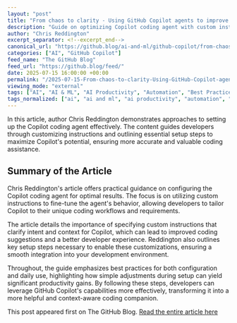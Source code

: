 ```yaml
---
layout: "post"
title: "From chaos to clarity - Using GitHub Copilot agents to improve developer workflows"
description: "Guide on optimizing Copilot coding agent with custom instructions and setup steps for improved performance."
author: "Chris Reddington"
excerpt_separator: <!--excerpt_end-->
canonical_url: "https://github.blog/ai-and-ml/github-copilot/from-chaos-to-clarity-using-github-copilot-agents-to-improve-developer-workflows/"
categories: ["AI", "GitHub Copilot"]
feed_name: "The GitHub Blog"
feed_url: "https://github.blog/feed/"
date: 2025-07-15 16:00:00 +00:00
permalink: "/2025-07-15-From-chaos-to-clarity-Using-GitHub-Copilot-agents-to-improve-developer-workflows.html"
viewing_mode: "external"
tags: ["AI", "AI & ML", "AI Productivity", "Automation", "Best Practices", "Coding Agent", "Coding Assistance", "Configuration", "Copilot Coding Agent", "Custom Instructions", "Developer Tools", "GitHub Copilot", "News", "Rubber Duck Thursdays", "Setup Steps"]
tags_normalized: ["ai", "ai and ml", "ai productivity", "automation", "best practices", "coding agent", "coding assistance", "configuration", "copilot coding agent", "custom instructions", "developer tools", "github copilot", "news", "rubber duck thursdays", "setup steps"]
---
```


In this article, author Chris Reddington demonstrates approaches to setting up the Copilot coding agent effectively. The content guides developers through customizing instructions and outlining essential setup steps to maximize Copilot's potential, ensuring more accurate and valuable coding assistance.<!--excerpt_end-->

## Summary of the Article

Chris Reddington's article offers practical guidance on configuring the Copilot coding agent for optimal results. The focus is on utilizing custom instructions to fine-tune the agent's behavior, allowing developers to tailor Copilot to their unique coding workflows and requirements.

The article details the importance of specifying custom instructions that clarify intent and context for Copilot, which can lead to improved coding suggestions and a better developer experience. Reddington also outlines key setup steps necessary to enable these customizations, ensuring a smooth integration into your development environment.

Throughout, the guide emphasizes best practices for both configuration and daily use, highlighting how simple adjustments during setup can yield significant productivity gains. By following these steps, developers can leverage GitHub Copilot's capabilities more effectively, transforming it into a more helpful and context-aware coding companion.

This post appeared first on The GitHub Blog. [Read the entire article here](https://github.blog/ai-and-ml/github-copilot/from-chaos-to-clarity-using-github-copilot-agents-to-improve-developer-workflows/)
